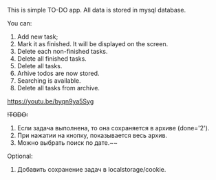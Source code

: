 This is simple TO-DO app.
All data is stored in mysql database.

You can: 
1. Add new task;
2. Mark it as finished. It will be displayed on the screen.
3. Delete each non-finished tasks.
4. Delete all finished tasks.
5. Delete all tasks.
6. Arhive todos are now stored.
7. Searching is available.
8. Delete all tasks from archive.

https://youtu.be/byqn9ya5Syg

~~!TODO:~~
1. Если задача выполнена, то она сохраняется в архиве (done='2').
2. При нажатии на кнопку, показывается весь архив.
3. Можно выбрать поиск по дате.~~

Optional:
1. Добавить сохранение задач в localstorage/cookie.